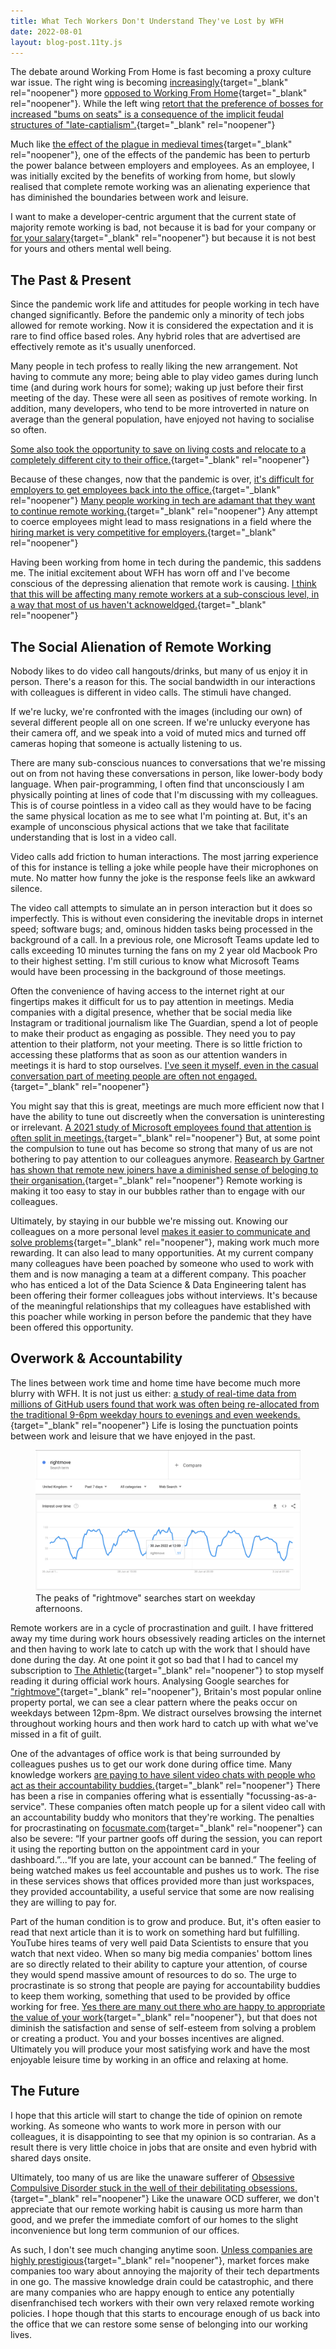 ```yaml
---
title: What Tech Workers Don't Understand They've Lost by WFH
date: 2022-08-01
layout: blog-post.11ty.js
---
```


The debate around Working From Home is fast becoming a proxy culture war issue. The right wing is becoming [increasingly](https://www.axios.com/2022/06/01/musks-wfh-warning-amplifies-threat-level-for-workers){target="_blank" rel="noopener"} more [opposed to Working From Home](https://www.theguardian.com/politics/2022/apr/23/condescending-jacob-rees-mogg-leaves-notes-for-wfh-civil-servants){target="_blank" rel="noopener"}. While the left wing [retort that the preference of bosses for increased "bums on seats" is a consequence of the implicit feudal structures of "late-captialism".](https://ez.substack.com/p/the-work-from-home-future-is-destroying){target="_blank" rel="noopener"} 

Much like [the effect of the plague in medieval times](https://www.medievalists.net/2020/07/black-death-improved-medieval-peasants/){target="_blank" rel="noopener"}, one of the effects of the pandemic has been to perturb the power balance between employers and employees. As an employee, I was initially excited by the benefits of working from home, but slowly realised that complete remote working was an alienating experience that has diminished the boundaries between work and leisure. 

I want to make a developer-centric argument that the current state of majority remote working is bad, not because it is bad for your company or [for your salary](https://news.ycombinator.com/item?id=27696235){target="_blank" rel="noopener"} but because it is not best for yours and others mental well being.

## The Past & Present

Since the pandemic work life and attitudes for people working in tech have changed significantly. Before the pandemic only a minority of tech jobs allowed for remote working. Now it is considered the expectation and it is rare to find office based roles. Any hybrid roles that are advertised are effectively remote as it's usually unenforced.

Many people in tech profess to really liking the new arrangement. Not having to commute any more; being able to play video games during lunch time (and during work hours for some); waking up just before their first meeting of the day. These were all seen as positives of remote working. In addition, many developers, who tend to be more introverted in nature on average than the general population, have enjoyed not having to socialise so often. 

[Some also took the opportunity to save on living costs and relocate to a completely different city to their office.](https://macrocrunch.substack.com/p/markets-rent-and-wfh?s=r){target="_blank" rel="noopener"} 

Because of these changes, now that the pandemic is over, [it's difficult for employers to get employees back into the office.](/posts/2022/07/incentivising-workers-back-into-the-office.md){target="_blank" rel="noopener"} [Many people working in tech are adamant that they want to continue remote working.](https://news.ycombinator.com/item?id=30726288){target="_blank" rel="noopener"} Any attempt to coerce employees might lead to mass resignations in a field where the [hiring market is very competitive for employers.](https://www.cipd.co.uk/about/media/press/150222tight-labour-market-employment-offer){target="_blank" rel="noopener"}

Having been working from home in tech during the pandemic, this saddens me. The initial excitement about WFH has worn off and I've become conscious of the depressing alienation that remote work is causing. [I think that this will be affecting many remote workers at a sub-conscious level, in a way that most of us haven't acknoweldged.](https://www.coursehero.com/file/p2eemhd/Unacknowledged-feelings-create-unnecessary-emotional-debris-that-clutters/){target="_blank" rel="noopener"} 

## The Social Alienation of Remote Working

Nobody likes to do video call hangouts/drinks, but many of us enjoy it in person. There's a reason for this. The social bandwidth in our interactions with colleagues is different in video calls. The stimuli have changed. 

If we're lucky, we're confronted with the images (including our own) of several different people all on one screen. If we're unlucky everyone has their camera off, and we speak into a void of muted mics and turned off cameras hoping that someone is actually listening to us. 

There are many sub-conscious nuances to conversations that we're missing out on from not having these conversations in person, like lower-body body language. When pair-programming, I often find that unconsciously I am physically pointing at lines of code that I'm discussing with my colleagues. This is of course pointless in a video call as they would have to be facing the same physical location as me to see what I'm pointing at. But, it's an example of unconscious physical actions that we take that facilitate understanding that is lost in a video call.  

Video calls add friction to human interactions. The most jarring experience of this for instance is telling a joke while people have their microphones on mute. No matter how funny the joke is the response feels like an awkward silence. 

The video call attempts to simulate an in person interaction but it does so imperfectly. This is without even considering the inevitable drops in internet speed; software bugs; and, ominous hidden tasks being processed in the background of a call. In a previous role, one Microsoft Teams update led to calls exceeding 10 minutes turning the fans on my 2 year old Macbook Pro to their highest setting. I'm still curious to know what Microsoft Teams would have been processing in the background of those meetings. 

Often the convenience of having access to the internet right at our fingertips makes it difficult for us to pay attention in meetings. Media companies with a digital presence, whether that be social media like Instagram or traditional journalism like The Guardian, spend a lot of people to make their product as engaging as possible. They need you to pay attention to their platform, not your meeting. There is so little friction to accessing these platforms that as soon as our attention wanders in meetings it is hard to stop ourselves. [I've seen it myself, even in the casual conversation part of meeting people are often not engaged.](https://youtu.be/6miCy-nmXIY?t=295){target="_blank" rel="noopener"}

You might say that this is great, meetings are much more efficient now that I have the ability to tune out discreetly when the conversation is uninteresting or irrelevant. [A 2021 study of Microsoft employees found that attention is often split in meetings.](https://www.microsoft.com/en-us/research/uploads/prod/2021/01/CHI2021_RemoteMeetingMultitask_CameraReady-2.pdf){target="_blank" rel="noopener"} But, at some point the compulsion to tune out has become so strong that many of us are not bothering to pay attention to our colleagues anymore. [Reasearch by Gartner has shown that remote new joiners have a diminished sense of beloging to their organisation.](https://www.gartner.com/resources/725200/725289/Managing_the_New_Hir_725289_ndx.pdf){target="_blank" rel="noopener"} Remote working is making it too easy to stay in our bubbles rather than to engage with our colleagues. 

Ultimately, by staying in our bubble we're missing out. Knowing our colleagues on a more personal level [makes it easier to communicate and solve problems](https://www.nature.com/articles/s41562-021-01196-4){target="_blank" rel="noopener"}, making work much more rewarding. It can also lead to many opportunities. At my current company many colleagues have been poached by someone who used to work with them and is now managing a team at a different company. This poacher who has enticed a lot of the Data Science & Data Engineering talent has been offering their former colleagues jobs without interviews. It's because of the meaningful relationships that my colleagues have established with this poacher while working in person before the pandemic that they have been offered this opportunity.  

## Overwork & Accountability 

The lines between work time and home time have become much more blurry with WFH.  It is not just us either: [a study of real-time data from millions of GitHub users found that work was often being re-allocated from the traditional 9-6pm weekday hours to evenings and even weekends.](https://www.nber.org/system/files/working_papers/w29598/w29598.pdf){target="_blank" rel="noopener"} Life is losing the punctuation points between work and leisure that we have enjoyed in the past.

<figure class="captioned-image">
  <img src="/assets/images/posts/what-tech-workers-dont-understand-theyve-lost-by-wfh/week_rightmove_searches.png" alt="Trends in weekly Rightmove searches"></img>
  <figcaption>The peaks of "rightmove" searches start on weekday afternoons.</figcaption>
</figure>

Remote workers are in a cycle of procrastination and guilt. I have frittered away my time during work hours obsessively reading articles on the internet and then having to work late to catch up with the work that I should have done during the day. At one point it got so bad that I had to cancel my subscription to [The Athletic](https://theathletic.com/uk/){target="_blank" rel="noopener"} to stop myself reading it during official work hours. Analysing Google searches for ["rightmove"](https://www.rightmove.co.uk/){target="_blank" rel="noopener"}, Britain's most popular online property portal, we can see a clear pattern where the peaks occur on weekdays between 12pm-8pm. We distract ourselves browsing the internet throughout working hours and then work hard to catch up with what we've missed in a fit of guilt. 

One of the advantages of office work is that being surrounded by colleagues pushes us to get our work done during office time. Many knowledge workers [are paying to have silent video chats with people who act as their accountability buddies.](https://www.focusmate.com/){target="_blank" rel="noopener"} There has been a rise in companies offering what is essentially "focussing-as-a-service". These companies often match people up for a silent video call with an accountability buddy who monitors that they're working. The penalties for procrastinating on [focusmate.com](https://www.focusmate.com/){target="_blank" rel="noopener"} can also be severe: “If your partner goofs off during the session, you can report it using the reporting button on the appointment card in your dashboard.”...“If you are late, your account can be banned.” The feeling of being watched makes us feel accountable and pushes us to work. The rise in these services shows that offices provided more than just workspaces, they provided accountability, a useful service that some are now realising they are willing to pay for. 

Part of the human condition is to grow and produce. But, it's often easier to read that next article than it is to work on something hard but fulfilling. YouTube hires teams of very well paid Data Scientists to ensure that you watch that next video. When so many big media companies' bottom lines are so directly related to their ability to capture your attention, of course they would spend massive amount of resources to do so. The urge to procrastinate is so strong that people are paying for accountability buddies to keep them working, something that used to be provided by office working for free. [Yes there are many out there who are happy to appropriate the value of your work](https://ez.substack.com/p/the-work-from-home-future-is-destroying){target="_blank" rel="noopener"}, but that does not diminish the satisfaction and sense of self-esteem from solving a problem or creating a product. You and your bosses incentives are aligned. Ultimately you will produce your most satisfying work and have the most enjoyable leisure time by working in an office and relaxing at home. 

## The Future

I hope that this article will start to change the tide of opinion on remote working. As someone who wants to work more in person with our colleagues, it is disappointing to see that my opinion is so contrarian. As a result there is very little choice in jobs that are onsite and even hybrid with shared days onsite.

Ultimately, too many of us are like the unaware sufferer of [Obsessive Compulsive Disorder stuck in the well of their debilitating obsessions.](https://mhollyelmoreblog.wordpress.com/2019/05/02/scrupulosity-my-eagxboston-2019-lightning-talk/){target="_blank" rel="noopener"} Like the unaware OCD sufferer, we don't appreciate that our remote working habit is causing us more harm than good, and we prefer the immediate comfort of our homes to the slight inconvenience but long term communion of our offices. 

As such, I don't see much changing anytime soon. [Unless companies are highly prestigious](https://finance.yahoo.com/news/100-remote-ends-apple-employees-155948164.html){target="_blank" rel="noopener"}, market forces make companies too wary about annoying the majority of their tech departments in one go. The massive knowledge drain could be catastrophic, and there are many companies who are happy enough to entice any potentially disenfranchised tech workers with their own very relaxed remote working policies. I hope though that this starts to encourage enough of us back into the office that we can restore some sense of belonging into our working lives.  